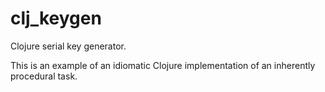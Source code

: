 clj_keygen
==========

Clojure serial key generator.

This is an example of an idiomatic Clojure implementation of an inherently procedural task.
